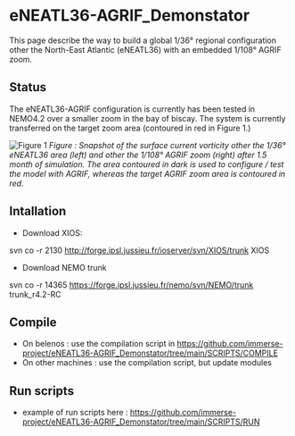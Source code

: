# eNEATL36-AGRIF_Demonstator

This page describe the way to build a global 1/36° regional configuration other the North-East Atlantic (eNEATL36) with an embedded 1/108° AGRIF zoom.

## Status

The eNEATL36-AGRIF configuration is currently has been tested in NEMO4.2 over a smaller zoom in the bay of biscay. The system is currently transferred on the target zoom area (contoured in red in Figure 1.)

![Figure 1](https://github.com/immerse-project/eNEATL36-AGRIF_Demonstator/blob/main/FIGURES/figure_AGRIF.png)
_Figure : Snapshot of the surface current vorticity other the 1/36° eNEATL36 area (left) and other the 1/108° AGRIF zoom (right) after 1.5 month of simulation. The area contoured in dark is used to configure / test the model with AGRIF, whereas the target AGRIF zoom area is contoured in red._

## Intallation

* Download XIOS:

svn co -r 2130 http://forge.ipsl.jussieu.fr/ioserver/svn/XIOS/trunk XIOS

* Download NEMO trunk

svn co -r 14365 https://forge.ipsl.jussieu.fr/nemo/svn/NEMO/trunk trunk_r4.2-RC


## Compile

* On belenos : use the compilation script in https://github.com/immerse-project/eNEATL36-AGRIF_Demonstator/tree/main/SCRIPTS/COMPILE
* On other machines : use the compilation script, but update modules


## Run scripts

* example of run scripts here : https://github.com/immerse-project/eNEATL36-AGRIF_Demonstator/tree/main/SCRIPTS/RUN


